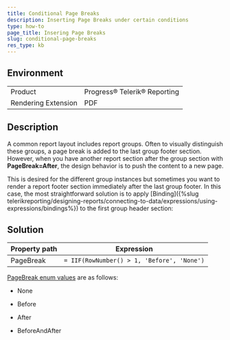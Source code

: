 ```yaml
---
title: Conditional Page Breaks
description: Inserting Page Breaks under certain conditions 
type: how-to
page_title: Insering Page Breaks
slug: conditional-page-breaks
res_type: kb
---
```


## Environment

<table>
	<tr>
		<td>Product</td>
		<td>Progress® Telerik® Reporting</td>
	</tr>
  	<tr>
		<td>Rendering Extension</td>
		<td>PDF</td>
	</tr>
</table>

## Description

A common report layout includes report groups. Often to visually distinguish these groups, a page break is added to the last group footer section. However, when you have another report section after the group section with **PageBreak=After**, the design behavior is to push the content to a new page. 

This is desired for the different group instances but sometimes you want to render a report footer section immediately after the last group footer. In this case, the most straightforward solution is to apply [Binding]({%slug telerikreporting/designing-reports/connecting-to-data/expressions/using-expressions/bindings%}) to the first group header section:  
  
## Solution

|Property path|Expression|
| --- | --- |
|PageBreak|`= IIF(RowNumber() > 1, 'Before', 'None')`|
  
[PageBreak enum values](/reporting/api/Telerik.Reporting.PageBreak) are as follows:  
  
- None

- Before

- After

- BeforeAndAfter   

